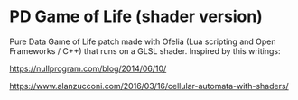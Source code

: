 # PD Game of Life (shader version)

Pure Data Game of Life patch made with Ofelia (Lua scripting and Open Frameworks / C++) that runs on a GLSL shader.
Inspired by this writings: 

https://nullprogram.com/blog/2014/06/10/

https://www.alanzucconi.com/2016/03/16/cellular-automata-with-shaders/
